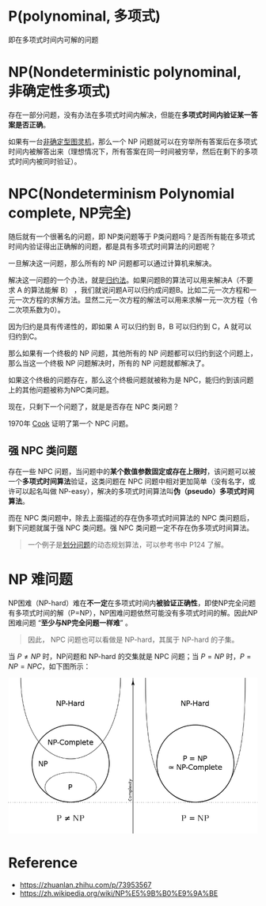 # P(polynominal, 多项式)

即在多项式时间内可解的问题

# NP(Nondeterministic polynominal, 非确定性多项式)

存在一部分问题，没有办法在多项式时间内解决，但能在**多项式时间内验证某一答案是否正确**。

如果有一台[非确定型图灵机](./2.html)，那么一个 NP 问题就可以在穷举所有答案后在多项式时间内被解答出来（理想情况下，所有答案在同一时间被穷举，然后在剩下的多项式时间内被同时验证）。


# NPC(Nondeterminism Polynomial complete, NP完全)
随后就有一个很著名的问题，即 NP类问题等于 P类问题吗？是否所有能在多项式时间内验证得出正确解的问题，都是具有多项式时间算法的问题呢？

一旦解决这一问题，那么所有的 NP 问题都可以通过计算机来解决。

解决这一问题的一个办法，就是[归约法](./5.html)。如果问题B的算法可以用来解决A（不要求 A 的算法能解 B） ，我们就说问题A可以归约成问题B。比如二元一次方程和一元一次方程的求解方法。显然二元一次方程的解法可以用来求解一元一次方程（令二次项系数为0）。

因为归约是具有传递性的，即如果 A 可以归约到 B，B 可以归约到 C，A 就可以归约到C。

那么如果有一个终极的 NP 问题，其他所有的 NP 问题都可以归约到这个问题上，那么当这一个终极 NP 问题解决时，所有的 NP 问题就都解决了。

如果这个终极的问题存在，那么这个终极问题就被称为是 NPC，能归约到该问题上的其他问题被称为NPC类问题。

现在，只剩下一个问题了，就是是否存在 NPC 类问题？

1970年 [Cook](../doc/sat.html) 证明了第一个 NPC 问题。


## 强 NPC 类问题
存在一些 NPC 问题，当问题中的**某个数值参数固定或存在上限时**，该问题可以被一个**多项式时间算法**验证，这类问题在 NPC 问题中相对更加简单（没有名字，或许可以起名叫做 NP-easy），解决的多项式时间算法叫**伪（pseudo）多项式时间算法**。

而在 NPC 类问题中，除去上面描述的存在伪多项式时间算法的 NPC 类问题后，剩下问题就属于强 NPC 类问题。强 NPC 类问题一定不存在伪多项式时间算法。

> 一个例子是[划分问题](../doc/par.html)的动态规划算法，可以参考书中 P124 了解。

# NP 难问题
NP困难（NP-hard）难在**不一定**在多项式时间内**被验证正确性**，即使NP完全问题有多项式时间的解（P=NP），NP困难问题依然可能没有多项式时间的解。因此NP困难问题 “**至少与NP完全问题一样难**” 。

> 因此， NPC 问题也可以看做是 NP-hard，其属于 NP-hard 的子集。

当 $P\not=NP$ 时，NP问题和 NP-hard 的交集就是 NPC 问题；当 $P=NP$ 时，$P=NP=NPC$，如下图所示：

![](fig/2.png)


# Reference
 - https://zhuanlan.zhihu.com/p/73953567
 - https://zh.wikipedia.org/wiki/NP%E5%9B%B0%E9%9A%BE